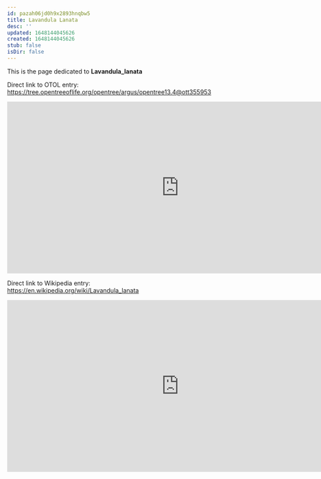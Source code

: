 ```yaml
---
id: pazah06jd0h9x2893hnqbw5
title: Lavandula Lanata
desc: ''
updated: 1648144045626
created: 1648144045626
stub: false
isDir: false
---
```

This is the page dedicated to **Lavandula_lanata**


Direct link to OTOL entry: https://tree.opentreeoflife.org/opentree/argus/opentree13.4@ott355953



<html>
    <body>
    <iframe src="https://tree.opentreeoflife.org/opentree/argus/opentree13.4@ott355953"
    width="800" height="400" frameborder="0" allowfullscreen> </iframe>
    </body>
</html>
    


Direct link to Wikipedia entry: https://en.wikipedia.org/wiki/Lavandula_lanata



<html>
    <body>
    <iframe src="https://en.wikipedia.org/wiki/Lavandula_lanata"
    width="800" height="400" frameborder="0" allowfullscreen> </iframe>
    </body>
</html>
    

